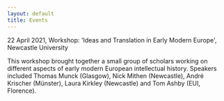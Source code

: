 ```yaml
---
layout: default
title: Events
---
```


<!-- Custom style sheet -->
<link rel="stylesheet" type="text/css" href="../style.css">

22 April 2021, Workshop: 'Ideas and Translation in Early Modern Europe', Newcastle University

This workshop brought together a small group of scholars working on different aspects of early modern European intellectual history. Speakers included Thomas Munck (Glasgow), Nick Mithen (Newcastle), André Krischer (Münster), Laura Kirkley (Newcastle) and Tom Ashby (EUI, Florence).
